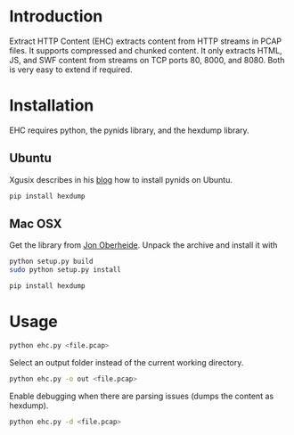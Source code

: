 # Introduction

Extract HTTP Content (EHC) extracts content from HTTP streams in PCAP files. It supports compressed and chunked content. It only extracts HTML, JS, and SWF content from streams on TCP ports 80, 8000, and 8080. Both is very easy to extend if required.

# Installation

EHC requires python, the pynids library, and the hexdump library.

## Ubuntu

Xgusix describes in his [blog](http://xgusix.com/blog/installing-pynids-in-ubuntu-12-10-x64/) how to install pynids on Ubuntu.

```bash
pip install hexdump
```

## Mac OSX

Get the library from [Jon Oberheide](https://jon.oberheide.org/pynids/). Unpack the archive and install it with

```bash
python setup.py build
sudo python setup.py install

pip install hexdump
```

# Usage

```bash
python ehc.py <file.pcap>
```

Select an output folder instead of the current working directory.
```bash
python ehc.py -o out <file.pcap>
```

Enable debugging when there are parsing issues (dumps the content as hexdump).
```bash
python ehc.py -d <file.pcap>
```
